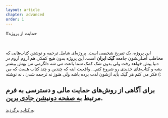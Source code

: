 ```yaml
---
layout: article
chapter: advanced 
order: 1
---
```


#حمایت از پروژه

<br />

این پروژه، یک تفریح [شخصی](http://jadi.net) است. پروژه‌ای شامل ترجمه و نوشتن کتاب‌هایی که مخاطب اصلی‌شون جامعه **گیک ایران**‌ است. این پروژه بدون هیچ کمکی هم آروم آروم در دنیا پیش خواهد رفت ولی بدون شک کمک شما باعث می شه دلگرمی من بهش بیشتر بشه و کتاب‌های جدیدی رو شروع کنم... واقعیت اینه که چندین و چند کتاب هست که من فکر می کنم هر گیک باید ازشون لذت برده باشه ولی هنوز نه ترجمه شدن ، نه نوشته (: 


<p></p>



<h2>
برای آگاهی از روش‌های حمایت مالی و دسترسی به فرم مرتبط <a href="http://jadi.ir/support-donate/">به صفحه دونیشن جادی برین</a>.
</h2>




<a href="/about.html" class="clearfix btn btn-lg btn-default" >به کتاب برگردید</a>

